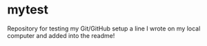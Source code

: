 # mytest
Repository for testing my Git/GitHub setup
a line I wrote on my local computer and added into the readme!
